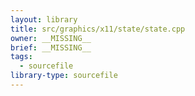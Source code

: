 ```yaml
---
layout: library
title: src/graphics/x11/state/state.cpp
owner: __MISSING__
brief: __MISSING__
tags:
  - sourcefile
library-type: sourcefile
---
```

